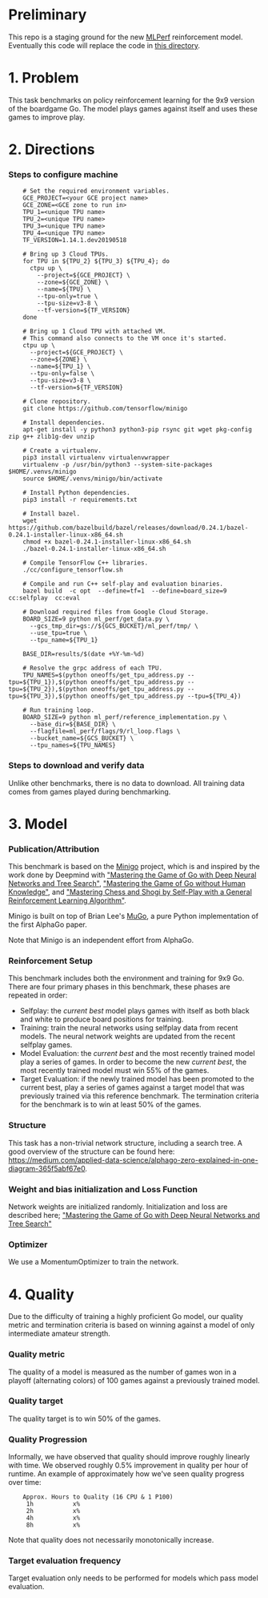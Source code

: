 # Preliminary
This repo is a staging ground for the new [MLPerf](http://mlperf.org) reinforcement model.
Eventually this code will replace the code in
[this directory](http://github.com/mlperf/training/tree/master/reinforcement/tensorflow/minigo).

# 1. Problem
This task benchmarks on policy reinforcement learning for the 9x9 version of the boardgame Go.
The model plays games against itself and uses these games to improve play.

# 2. Directions
### Steps to configure machine

```
    # Set the required environment variables.
    GCE_PROJECT=<your GCE project name>
    GCE_ZONE=<GCE zone to run in>
    TPU_1=<unique TPU name>
    TPU_2=<unique TPU name>
    TPU_3=<unique TPU name>
    TPU_4=<unique TPU name>
    TF_VERSION=1.14.1.dev20190518

    # Bring up 3 Cloud TPUs.
    for TPU in ${TPU_2} ${TPU_3} ${TPU_4}; do
      ctpu up \
        --project=${GCE_PROJECT} \
        --zone=${GCE_ZONE} \
        --name=${TPU} \
        --tpu-only=true \
        --tpu-size=v3-8 \
        --tf-version=${TF_VERSION}
    done

    # Bring up 1 Cloud TPU with attached VM.
    # This command also connects to the VM once it's started.
    ctpu up \
      --project=${GCE_PROJECT} \
      --zone=${ZONE} \
      --name=${TPU_1} \
      --tpu-only=false \
      --tpu-size=v3-8 \
      --tf-version=${TF_VERSION}

    # Clone repository.
    git clone https://github.com/tensorflow/minigo

    # Install dependencies.
    apt-get install -y python3 python3-pip rsync git wget pkg-config zip g++ zlib1g-dev unzip

    # Create a virtualenv.
    pip3 install virtualenv virtualenvwrapper
    virtualenv -p /usr/bin/python3 --system-site-packages $HOME/.venvs/minigo
    source $HOME/.venvs/minigo/bin/activate

    # Install Python dependencies.
    pip3 install -r requirements.txt

    # Install bazel.
    wget https://github.com/bazelbuild/bazel/releases/download/0.24.1/bazel-0.24.1-installer-linux-x86_64.sh
    chmod +x bazel-0.24.1-installer-linux-x86_64.sh
    ./bazel-0.24.1-installer-linux-x86_64.sh

    # Compile TensorFlow C++ libraries.
    ./cc/configure_tensorflow.sh

    # Compile and run C++ self-play and evaluation binaries.
    bazel build  -c opt  --define=tf=1  --define=board_size=9  cc:selfplay  cc:eval

    # Download required files from Google Cloud Storage.
    BOARD_SIZE=9 python ml_perf/get_data.py \
      --gcs_tmp_dir=gs://${GCS_BUCKET}/ml_perf/tmp/ \
      --use_tpu=true \
      --tpu_name=${TPU_1}

    BASE_DIR=results/$(date +%Y-%m-%d)

    # Resolve the grpc address of each TPU.
    TPU_NAMES=$(python oneoffs/get_tpu_address.py --tpu=${TPU_1}),$(python oneoffs/get_tpu_address.py --tpu=${TPU_2}),$(python oneoffs/get_tpu_address.py --tpu=${TPU_3}),$(python oneoffs/get_tpu_address.py --tpu=${TPU_4})

    # Run training loop.
    BOARD_SIZE=9 python ml_perf/reference_implementation.py \
      --base_dir=${BASE_DIR} \
      --flagfile=ml_perf/flags/9/rl_loop.flags \
      --bucket_name=${GCS_BUCKET} \
      --tpu_names=${TPU_NAMES}
```

### Steps to download and verify data
Unlike other benchmarks, there is no data to download. All training data comes from games played
during benchmarking.

# 3. Model
### Publication/Attribution

This benchmark is based on the [Minigo](https://github.com/tensorflow/minigo) project,
which is and inspired by the work done by Deepmind with
["Mastering the Game of Go with Deep Neural Networks and Tree Search"](https://www.nature.com/articles/nature16961),
["Mastering the Game of Go without Human Knowledge"](https://www.nature.com/articles/nature24270), and
["Mastering Chess and Shogi by Self-Play with a General Reinforcement Learning Algorithm"](https://arxiv.org/abs/1712.01815).

Minigo is built on top of Brian Lee's [MuGo](https://github.com/brilee/MuGo), a pure Python
implementation of the first AlphaGo paper.

Note that Minigo is an independent effort from AlphaGo.

### Reinforcement Setup
This benchmark includes both the environment and training for 9x9 Go. There are four primary phases
in this benchmark, these phases are repeated in order:

 - Selfplay: the *current best* model plays games with itself as both black and white to produce
   board positions for training.
 - Training: train the neural networks using selfplay data from recent models. The neural network
   weights are updated from the recent selfplay games.
 - Model Evaluation: the *current best* and the most recently trained model play a series of games.
   In order to become the new *current best*, the most recently trained model must win 55% of the
   games.
 - Target Evaluation: if the newly trained model has been promoted to the current best, play a series
   of games against a target model that was previously trained via this reference benchmark. The
   termination criteria for the benchmark is to win at least 50% of the games.

### Structure
This task has a non-trivial network structure, including a search tree. A good overview of the
structure can be found here: https://medium.com/applied-data-science/alphago-zero-explained-in-one-diagram-365f5abf67e0.

### Weight and bias initialization and Loss Function
Network weights are initialized randomly. Initialization and loss are described here;
["Mastering the Game of Go with Deep Neural Networks and Tree Search"](https://www.nature.com/articles/nature16961)

### Optimizer
We use a MomentumOptimizer to train the network.

# 4. Quality
Due to the difficulty of training a highly proficient Go model, our quality metric and termination
criteria is based on winning against a model of only intermediate amateur strength.

### Quality metric
The quality of a model is measured as the number of games won in a playoff (alternating colors)
of 100 games against a previously trained model.

### Quality target
The quality target is to win 50% of the games.

### Quality Progression
Informally, we have observed that quality should improve roughly linearly with time.  We observed
roughly 0.5% improvement in quality per hour of runtime. An example of approximately how we've seen
quality progress over time:

```
    Approx. Hours to Quality (16 CPU & 1 P100)
     1h           x%
     2h           x%
     4h           x%
     8h           x%
```

Note that quality does not necessarily monotonically increase.

### Target evaluation frequency
Target evaluation only needs to be performed for models which pass model evaluation.
